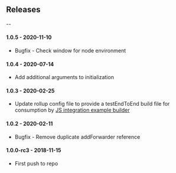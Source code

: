 ## Releases

--

#### 1.0.5 - 2020-11-10

-   Bugfix - Check window for node environment

#### 1.0.4 - 2020-07-14

-   Add additional arguments to initialization

#### 1.0.3 - 2020-02-25

-   Update rollup config file to provide a testEndToEnd build file for consumption by [JS integration example builder](https://github.com/mparticle-integrations/mparticle-javascript-integration-example/)

#### 1.0.2 - 2020-02-11

-   Bugfix - Remove duplicate addForwarder reference

#### 1.0.0-rc3 - 2018-11-15

-   First push to repo
